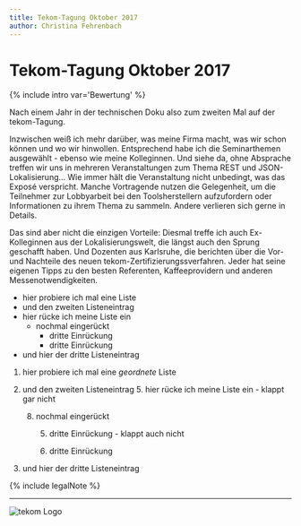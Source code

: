 ```yaml
---
title: Tekom-Tagung Oktober 2017
author: Christina Fehrenbach
---
```


# Tekom-Tagung Oktober 2017
{% include intro var='Bewertung' %}

Nach einem Jahr in der technischen Doku also zum zweiten Mal auf der tekom-Tagung.

Inzwischen weiß ich mehr darüber, was meine Firma macht, was wir schon können und 
wo wir hinwollen. Entsprechend habe ich die Seminarthemen ausgewählt - ebenso wie 
meine Kolleginnen. Und siehe da, ohne Absprache treffen wir uns in mehreren 
Veranstaltungen zum Thema REST und JSON-Lokalisierung...
Wie immer hält die Veranstaltung nicht unbedingt, was das Exposé verspricht. Manche 
Vortragende nutzen die Gelegenheit, um die Teilnehmer zur Lobbyarbeit bei den 
Toolsherstellern aufzufordern oder Informationen zu ihrem Thema zu sammeln. Andere
verlieren sich gerne in Details.

Das sind aber nicht die einzigen Vorteile: Diesmal treffe ich auch Ex-Kolleginnen 
aus der Lokalisierungswelt, die längst auch den Sprung geschafft haben. 
Und Dozenten aus Karlsruhe, die berichten über die Vor- und Nachteile des neuen 
tekom-Zertifizierungssverfahren.
Jeder hat seine eigenen Tipps zu den besten Referenten, Kaffeeprovidern und anderen 
Messenotwendigkeiten.
* hier probiere ich mal eine Liste
* und den zweiten Listeneintrag
* hier rücke ich meine Liste ein
  * nochmal eingerückt
    * dritte Einrückung
    * dritte Einrückung
* und hier der dritte Listeneintrag

1. hier probiere ich mal eine *geordnete* Liste
4. und den zweiten Listeneintrag
   5. hier rücke ich meine Liste ein  - klappt gar nicht
   
   8. nochmal eingerückt
   
      5. dritte Einrückung  - klappt auch nicht
      
      6. dritte Einrückung
9. und hier der dritte Listeneintrag

{% include legalNote %}
______________________________________________________________________________________________________________
![tekom Logo](http://tagungen.tekom.de/fileadmin/templates/doctima/images/tekom_deutschland.png)

